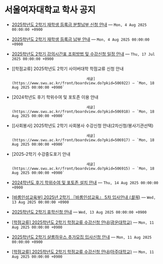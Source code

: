 # 서울여자대학교 학사 공지

- [2025학년도 2학기 재학생 등록금 분할납부 신청 안내](https://www.swu.ac.kr/front/boardview.do?pkid=506633) — `Mon, 4 Aug 2025 00:00:00 +0900`
- [2025학년도 2학기 재학생 등록금 납부 안내](https://www.swu.ac.kr/front/boardview.do?pkid=506632) — `Mon, 4 Aug 2025 00:00:00 +0900`
- [2025학년도 2학기 강의시간표 조회방법 및 수강신청 일정 안내](https://www.swu.ac.kr/front/boardview.do?pkid=506455) — `Thu, 17 Jul 2025 00:00:00 +0900`
- [[학점교류] 2025학년도 2학기 사이버대학 학점교류 신청 안내
									
									
										
										
										새글](https://www.swu.ac.kr/front/boardview.do?pkid=506922) — `Mon, 18 Aug 2025 00:00:00 +0900`
- [2024학년도 후기 학위수여 및 포토존 이용 안내
									
									
										
										
										새글](https://www.swu.ac.kr/front/boardview.do?pkid=506918) — `Mon, 18 Aug 2025 00:00:00 +0900`
- [[사회봉사] 2025학년도 2학기 사회봉사 수강신청 안내(2차신청/봉사기관선택)
									
									
										
										
										새글](https://www.swu.ac.kr/front/boardview.do?pkid=506917) — `Mon, 18 Aug 2025 00:00:00 +0900`
- [2025-2학기 수강중도포기 안내
									
									
										
										
										새글](https://www.swu.ac.kr/front/boardview.do?pkid=506915) — `Mon, 18 Aug 2025 00:00:00 +0900`
- [2024학년도 후기 학위수여 및 포토존 설치 안내](https://www.swu.ac.kr/front/boardview.do?pkid=506895) — `Thu, 14 Aug 2025 00:00:00 +0900`
- [[바롬인성교육부] 2025년 2학기 『바롬인성교육』 5차 입사안내 (*필독*)](https://www.swu.ac.kr/front/boardview.do?pkid=506883) — `Wed, 13 Aug 2025 00:00:00 +0900`
- [2025학년도 2학기 휴학신청 안내](https://www.swu.ac.kr/front/boardview.do?pkid=506825) — `Wed, 13 Aug 2025 00:00:00 +0900`
- [[학점교류] 2025학년도 2학기 학점교류 수강신청 안내(광운대학교)](https://www.swu.ac.kr/front/boardview.do?pkid=506788) — `Mon, 11 Aug 2025 00:00:00 +0900`
- [2025학년도 2학기 샬롬하우스 추가모집 입사신청 안내](https://www.swu.ac.kr/front/boardview.do?pkid=506779) — `Mon, 11 Aug 2025 00:00:00 +0900`
- [[학점교류] 2025학년도 2학기 학점교류 수강신청 안내(아주대학교)](https://www.swu.ac.kr/front/boardview.do?pkid=506774) — `Mon, 11 Aug 2025 00:00:00 +0900`
